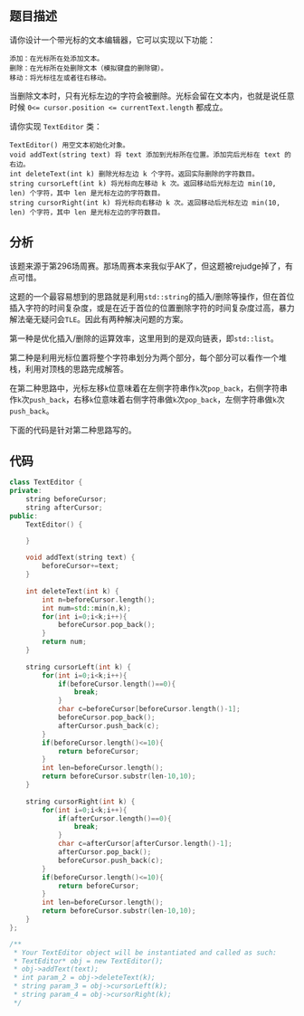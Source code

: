 ## 题目描述

请你设计一个带光标的文本编辑器，它可以实现以下功能：

    添加：在光标所在处添加文本。
    删除：在光标所在处删除文本（模拟键盘的删除键）。
    移动：将光标往左或者往右移动。

当删除文本时，只有光标左边的字符会被删除。光标会留在文本内，也就是说任意时候 `0<= cursor.position <= currentText.length` 都成立。

请你实现 `TextEditor` 类：

    TextEditor() 用空文本初始化对象。
    void addText(string text) 将 text 添加到光标所在位置。添加完后光标在 text 的右边。
    int deleteText(int k) 删除光标左边 k 个字符。返回实际删除的字符数目。
    string cursorLeft(int k) 将光标向左移动 k 次。返回移动后光标左边 min(10, len) 个字符，其中 len 是光标左边的字符数目。
    string cursorRight(int k) 将光标向右移动 k 次。返回移动后光标左边 min(10, len) 个字符，其中 len 是光标左边的字符数目。

## 分析
该题来源于第296场周赛。那场周赛本来我似乎AK了，但这题被rejudge掉了，有点可惜。

这题的一个最容易想到的思路就是利用`std::string`的插入/删除等操作，但在首位插入字符的时间复杂度，或是在近于首位的位置删除字符的时间复杂度过高，暴力解法毫无疑问会`TLE`。因此有两种解决问题的方案。

第一种是优化插入/删除的运算效率，这里用到的是双向链表，即`std::list`。

第二种是利用光标位置将整个字符串划分为两个部分，每个部分可以看作一个堆栈，利用对顶栈的思路完成解答。

在第二种思路中，光标左移`k`位意味着在左侧字符串作`k`次`pop_back`，右侧字符串作`k`次`push_back`，右移`k`位意味着右侧字符串做`k`次`pop_back`，左侧字符串做`k`次`push_back`。

下面的代码是针对第二种思路写的。

## 代码
```cpp
class TextEditor {
private:
    string beforeCursor;
    string afterCursor;
public:
    TextEditor() {

    }
    
    void addText(string text) {
        beforeCursor+=text;
    }
    
    int deleteText(int k) {
        int n=beforeCursor.length();
        int num=std::min(n,k);
        for(int i=0;i<k;i++){
            beforeCursor.pop_back();
        }
        return num;
    }
    
    string cursorLeft(int k) {
        for(int i=0;i<k;i++){
            if(beforeCursor.length()==0){
                break;
            }
            char c=beforeCursor[beforeCursor.length()-1];
            beforeCursor.pop_back();
            afterCursor.push_back(c);
        }
        if(beforeCursor.length()<=10){
            return beforeCursor;
        }
        int len=beforeCursor.length();
        return beforeCursor.substr(len-10,10);
    }
    
    string cursorRight(int k) {
        for(int i=0;i<k;i++){
            if(afterCursor.length()==0){
                break;
            }
            char c=afterCursor[afterCursor.length()-1];
            afterCursor.pop_back();
            beforeCursor.push_back(c);
        }
        if(beforeCursor.length()<=10){
            return beforeCursor;
        }
        int len=beforeCursor.length();
        return beforeCursor.substr(len-10,10);
    }
};

/**
 * Your TextEditor object will be instantiated and called as such:
 * TextEditor* obj = new TextEditor();
 * obj->addText(text);
 * int param_2 = obj->deleteText(k);
 * string param_3 = obj->cursorLeft(k);
 * string param_4 = obj->cursorRight(k);
 */
```
